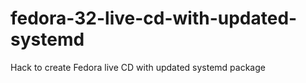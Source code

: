 # fedora-32-live-cd-with-updated-systemd
Hack to create Fedora live CD with updated systemd package
